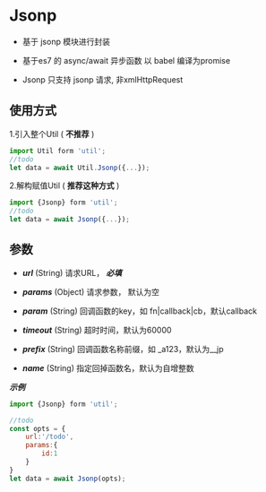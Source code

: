 # Jsonp

* 基于 jsonp 模块进行封装

* 基于es7 的 async/await 异步函数 以 babel 编译为promise

* Jsonp 只支持 jsonp 请求, 非xmlHttpRequest

## 使用方式

1.引入整个Util ( **不推荐** )

```javascript
import Util form 'util';
//todo
let data = await Util.Jsonp({...});

```

2.解构赋值Util ( **推荐这种方式** )

```javascript
import {Jsonp} form 'util';
//todo
let data = await Jsonp({...});

```

## 参数

* ***url***     (String) 请求URL， ***必填***

* ***params***  (Object) 请求参数， 默认为空 

* ***param***  (String)  回调函数的key，如 fn|callback|cb，默认callback

* ***timeout***  (String) 超时时间，默认为60000

* ***prefix*** (String) 回调函数名称前缀，如 _a123，默认为__jp

* ***name***  (String) 指定回掉函数名，默认为自增整数

***示例***

```javascript
import {Jsonp} form 'util';

//todo
const opts = {
    url:'/todo',
    params:{
        id:1
    }
}
let data = await Jsonp(opts);

```